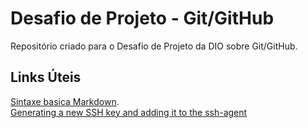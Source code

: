 # Desafio de Projeto - Git/GitHub
Repositório criado para o Desafio de Projeto da DIO sobre Git/GitHub.

## Links Úteis
 [Sintaxe basica Markdown](http://www.markdownguide.org/basic-syntax/).  
 [Generating a new SSH key and adding it to the ssh-agent](https://docs.github.com/en/authentication/connecting-to-github-with-ssh/generating-a-new-ssh-key-and-adding-it-to-the-ssh-agent)
